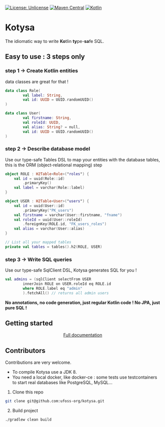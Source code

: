 [![License: Unlicense](https://img.shields.io/github/license/ufoss-org/kotysa)](http://unlicense.org/)
[![Maven Central](https://img.shields.io/maven-central/v/org.ufoss.kotysa/kotysa-core)](https://search.maven.org/artifact/org.ufoss.kotysa/kotysa-core)
[![Kotlin](https://img.shields.io/badge/kotlin-1.6.10-blue.svg?logo=kotlin)](http://kotlinlang.org)

# Kotysa

The idiomatic way to write **Ko**tlin **ty**pe-**sa**fe SQL.

## Easy to use : 3 steps only
### step 1 -> Create Kotlin entities

data classes are great for that !

```kotlin
data class Role(
        val label: String,
        val id: UUID = UUID.randomUUID()
)

data class User(
        val firstname: String,
        val roleId: UUID,
        val alias: String? = null,
        val id: UUID = UUID.randomUUID()
)
```

### step 2 -> Describe database model

Use our type-safe Tables DSL to map your entities with the database tables,
this is the ORM (object-relational mapping) step

```kotlin
object ROLE : H2Table<Role>("roles") {
    val id = uuid(Role::id)
        .primaryKey()
    val label = varchar(Role::label)
}

object USER : H2Table<User>("users") {
    val id = uuid(User::id)
        .primaryKey("PK_users")
    val firstname = varchar(User::firstname, "fname")
    val roleId = uuid(User::roleId)
        .foreignKey(ROLE.id, "FK_users_roles")
    val alias = varchar(User::alias)
}

// List all your mapped tables
private val tables = tables().h2(ROLE, USER)
```

### step 3 -> Write SQL queries

Use our type-safe SqlClient DSL, Kotysa generates SQL for you !

```kotlin
val admins = (sqlClient selectFrom USER
        innerJoin ROLE on USER.roleId eq ROLE.id
        where ROLE.label eq "admin"
        ).fetchAll() // returns all admin users
```

**No annotations, no code generation, just regular Kotlin code ! No JPA, just pure SQL !**

## Getting started

<p align="center">
<a href="https://ufoss.org/kotysa/kotysa.html">Full documentation</a>
</p>

## Contributors

Contributions are very welcome.

* To compile Kotysa use a JDK 8.
* You need a local docker, like docker-ce : some tests use testcontainers to start real databases like PostgreSQL, MySQL...

1. Clone this repo

```bash
git clone git@github.com:ufoss-org/kotysa.git
```

2. Build project

```bash
./gradlew clean build
```
